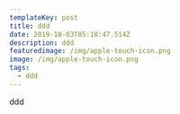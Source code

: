 ```yaml
---
templateKey: post
title: ddd
date: 2019-10-03T05:18:47.514Z
description: ddd
featuredimage: /img/apple-touch-icon.png
image: /img/apple-touch-icon.png
tags:
  - ddd
---
```

ddd
